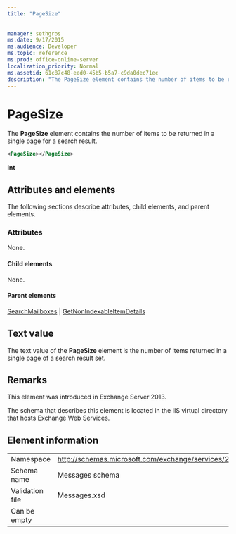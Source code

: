 ```yaml
---
title: "PageSize"
 
 
manager: sethgros
ms.date: 9/17/2015
ms.audience: Developer
ms.topic: reference
ms.prod: office-online-server
localization_priority: Normal
ms.assetid: 61c87c48-eed0-45b5-b5a7-c9da0dec71ec
description: "The PageSize element contains the number of items to be returned in a single page for a search result."
---
```


# PageSize

The **PageSize** element contains the number of items to be returned in a single page for a search result. 
  
```XML
<PageSize></PageSize>
```

 **int**
## Attributes and elements

The following sections describe attributes, child elements, and parent elements.
  
### Attributes

None.
  
#### Child elements

None.
  
#### Parent elements

[SearchMailboxes](searchmailboxes.md) | [GetNonIndexableItemDetails](getnonindexableitemdetails.md)
  
## Text value

The text value of the **PageSize** element is the number of items returned in a single page of a search result set. 
  
## Remarks

This element was introduced in Exchange Server 2013.
  
The schema that describes this element is located in the IIS virtual directory that hosts Exchange Web Services.
  
## Element information

|||
|:-----|:-----|
|Namespace  <br/> |http://schemas.microsoft.com/exchange/services/2006/messages  <br/> |
|Schema name  <br/> |Messages schema  <br/> |
|Validation file  <br/> |Messages.xsd  <br/> |
|Can be empty  <br/> ||
   

